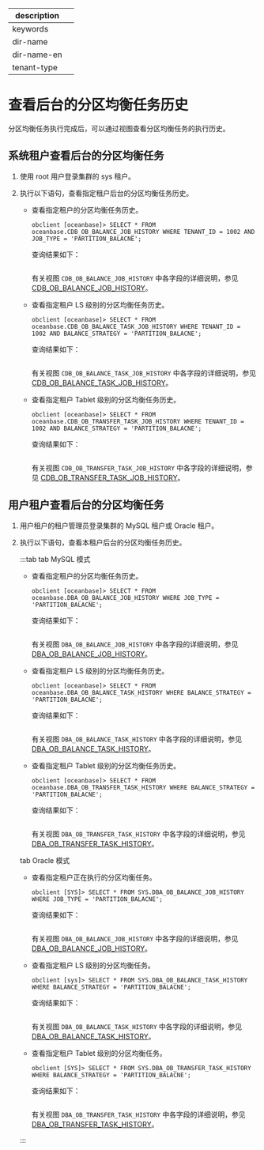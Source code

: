|description||
|---|---|
|keywords||
|dir-name||
|dir-name-en||
|tenant-type||

# 查看后台的分区均衡任务历史

分区均衡任务执行完成后，可以通过视图查看分区均衡任务的执行历史。

## 系统租户查看后台的分区均衡任务

1. 使用 root 用户登录集群的 sys 租户。

2. 执行以下语句，查看指定租户后台的分区均衡任务历史。

   * 查看指定租户的分区均衡任务历史。

     ```shell
     obclient [oceanbase]> SELECT * FROM oceanbase.CDB_OB_BALANCE_JOB_HISTORY WHERE TENANT_ID = 1002 AND JOB_TYPE = 'PARTITION_BALACNE';
     ```

     查询结果如下：

     ```shell
     ```

     有关视图 `CDB_OB_BALANCE_JOB_HISTORY` 中各字段的详细说明，参见 [CDB_OB_BALANCE_JOB_HISTORY]()。

   * 查看指定租户 LS 级别的分区均衡任务历史。

     ```shell
     obclient [oceanbase]> SELECT * FROM oceanbase.CDB_OB_BALANCE_TASK_JOB_HISTORY WHERE TENANT_ID = 1002 AND BALANCE_STRATEGY = 'PARTITION_BALACNE';
     ```

     查询结果如下：

     ```shell
     ```

     有关视图 `CDB_OB_BALANCE_TASK_JOB_HISTORY` 中各字段的详细说明，参见 [CDB_OB_BALANCE_TASK_JOB_HISTORY]()。

   * 查看指定租户 Tablet 级别的分区均衡任务历史。

     ```shell
     obclient [oceanbase]> SELECT * FROM oceanbase.CDB_OB_TRANSFER_TASK_JOB_HISTORY WHERE TENANT_ID = 1002 AND BALANCE_STRATEGY = 'PARTITION_BALACNE';
     ```


     查询结果如下：

     ```shell
     ```

     有关视图 `CDB_OB_TRANSFER_TASK_JOB_HISTORY` 中各字段的详细说明，参见 [CDB_OB_TRANSFER_TASK_JOB_HISTORY]()。


## 用户租户查看后台的分区均衡任务

1. 用户租户的租户管理员登录集群的 MySQL 租户或 Oracle 租户。

2. 执行以下语句，查看本租户后台的分区均衡任务历史。

   :::tab
   tab MySQL 模式

   * 查看指定租户的分区均衡任务历史。

     ```shell
     obclient [oceanbase]> SELECT * FROM oceanbase.DBA_OB_BALANCE_JOB_HISTORY WHERE JOB_TYPE = 'PARTITION_BALACNE';
     ```

     查询结果如下：

     ```shell
     ```

     有关视图 `DBA_OB_BALANCE_JOB_HISTORY` 中各字段的详细说明，参见 [DBA_OB_BALANCE_JOB_HISTORY]()。

   * 查看指定租户 LS 级别的分区均衡任务历史。

     ```shell
     obclient [oceanbase]> SELECT * FROM oceanbase.DBA_OB_BALANCE_TASK_HISTORY WHERE BALANCE_STRATEGY = 'PARTITION_BALACNE';
     ```

     查询结果如下：

     ```shell
     ```

     有关视图 `DBA_OB_BALANCE_TASK_HISTORY` 中各字段的详细说明，参见 [DBA_OB_BALANCE_TASK_HISTORY]()。

   * 查看指定租户 Tablet 级别的分区均衡任务历史。

     ```shell
     obclient [oceanbase]> SELECT * FROM oceanbase.DBA_OB_TRANSFER_TASK_HISTORY WHERE BALANCE_STRATEGY = 'PARTITION_BALACNE';
     ```


     查询结果如下：

     ```shell
     ```

     有关视图 `DBA_OB_TRANSFER_TASK_HISTORY` 中各字段的详细说明，参见 [DBA_OB_TRANSFER_TASK_HISTORY]()。

   tab Oracle 模式

   * 查看指定租户正在执行的分区均衡任务。

     ```shell
     obclient [SYS]> SELECT * FROM SYS.DBA_OB_BALANCE_JOB_HISTORY WHERE JOB_TYPE = 'PARTITION_BALACNE';
     ```

     查询结果如下：

     ```shell
     ```

     有关视图 `DBA_OB_BALANCE_JOB_HISTORY` 中各字段的详细说明，参见 [DBA_OB_BALANCE_JOB_HISTORY]()。

   * 查看指定租户 LS 级别的分区均衡任务。

     ```shell
     obclient [sys]> SELECT * FROM SYS.DBA_OB_BALANCE_TASK_HISTORY WHERE BALANCE_STRATEGY = 'PARTITION_BALACNE';
     ```

     查询结果如下：

     ```shell
     ```

     有关视图 `DBA_OB_BALANCE_TASK_HISTORY` 中各字段的详细说明，参见 [DBA_OB_BALANCE_TASK_HISTORY]()。

   * 查看指定租户 Tablet 级别的分区均衡任务。

     ```shell
     obclient [SYS]> SELECT * FROM SYS.DBA_OB_TRANSFER_TASK_HISTORY WHERE BALANCE_STRATEGY = 'PARTITION_BALACNE';
     ```


     查询结果如下：

     ```shell
     ```

     有关视图 `DBA_OB_TRANSFER_TASK_HISTORY` 中各字段的详细说明，参见 [DBA_OB_TRANSFER_TASK_HISTORY]()。

   :::


